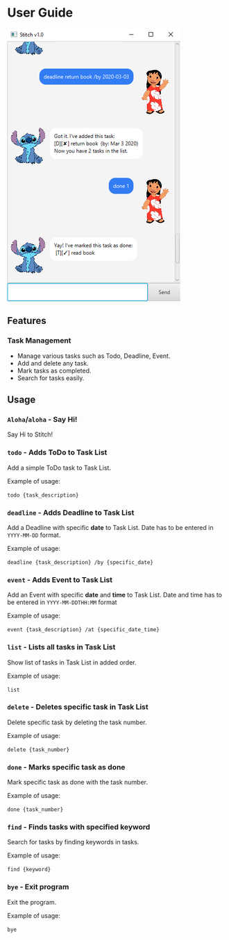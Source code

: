 # User Guide

![Import docs](Ui.png)

## Features 

### Task Management 
- Manage various tasks such as Todo, Deadline, Event.
- Add and delete any task.
- Mark tasks as completed.
- Search for tasks easily.


## Usage

### `Aloha`/`aloha` - Say Hi!
Say Hi to Stitch!

### `todo` - Adds ToDo to Task List

Add a simple ToDo task to Task List.

Example of usage: 

`todo {task_description}`

 
### `deadline` - Adds Deadline to Task List
 
Add a Deadline with specific **date** to Task List.
Date has to be entered in `YYYY-MM-DD` format.

Example of usage:

`deadline {task_description} /by {specific_date}`

### `event` - Adds Event to Task List

Add an Event with specific **date** and **time** to Task List. 
Date and time has to be entered in `YYYY-MM-DDTHH:MM` format

Example of usage:

`event {task_description} /at {specific_date_time}`

### `list` - Lists all tasks in Task List

Show list of tasks in Task List in added order.

Example of usage:

`list`

### `delete` - Deletes specific task in Task List

Delete specific task by deleting the task number.

Example of usage:

`delete {task_number}`

### `done` - Marks specific task as done

Mark specific task as done with the task number.

Example of usage:

`done {task_number}`

### `find` - Finds tasks with specified keyword

Search for tasks by finding keywords in tasks.

Example of usage:

`find {keyword}`

### `bye` - Exit program

Exit the program.

Example of usage:

`bye`